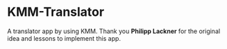 # KMM-Translator
A translator app by using KMM. Thank you **Philipp Lackner** for the original idea and lessons to implement this app.

